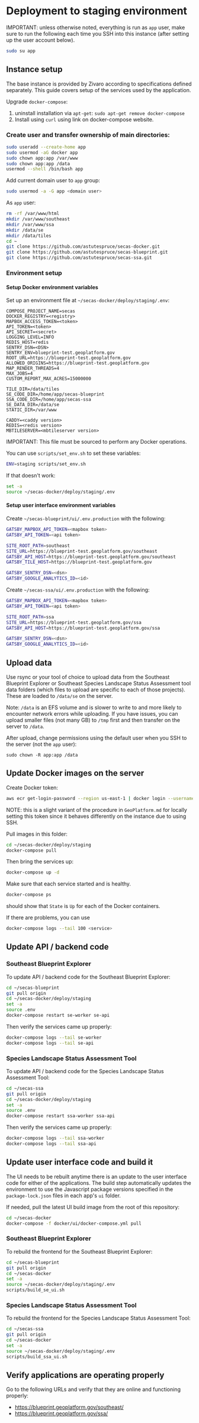 # Deployment to staging environment

IMPORTANT: unless otherwise noted, everything is run as `app` user, make sure to
run the following each time you SSH into this instance (after setting up the
user account below).

```bash
sudo su app
```

## Instance setup

The base instance is provided by Zivaro according to specifications defined
separately. This guide covers setup of the services used by the application.

Upgrade `docker-compose`:

1. uninstall installation via `apt-get`: `sudo apt-get remove docker-compose`
2. Install using `curl` using link on docker-compose website.

### Create user and transfer ownership of main directories:

```bash
sudo useradd --create-home app
sudo usermod -aG docker app
sudo chown app:app /var/www
sudo chown app:app /data
usermod --shell /bin/bash app
```

Add current domain user to `app` group:

```bash
sudo usermod -a -G app <domain user>
```

As `app` user:

```bash
rm -rf /var/www/html
mkdir /var/www/southeast
mkdir /var/www/ssa
mkdir /data/se
mkdir /data/tiles
cd ~
git clone https://github.com/astutespruce/secas-docker.git
git clone https://github.com/astutespruce/secas-blueprint.git
git clone https://github.com/astutespruce/secas-ssa.git
```

### Environment setup

#### Setup Docker environment variables

Set up an environment file at `~/secas-docker/deploy/staging/.env`:

```
COMPOSE_PROJECT_NAME=secas
DOCKER_REGISTRY=<registry>
MAPBOX_ACCESS_TOKEN=<token>
API_TOKEN=<token>
API_SECRET=<secret>
LOGGING_LEVEL=INFO
REDIS_HOST=redis
SENTRY_DSN=<DSN>
SENTRY_ENV=blueprint-test.geoplatform.gov
ROOT_URL=https://blueprint-test.geoplatform.gov
ALLOWED_ORIGINS=https://blueprint-test.geoplatform.gov
MAP_RENDER_THREADS=4
MAX_JOBS=4
CUSTOM_REPORT_MAX_ACRES=15000000

TILE_DIR=/data/tiles
SE_CODE_DIR=/home/app/secas-blueprint
SSA_CODE_DIR=/home/app/secas-ssa
SE_DATA_DIR=/data/se
STATIC_DIR=/var/www

CADDY=<caddy version>
REDIS=<redis version>
MBTILESERVER=<mbtileserver version>
```

IMPORTANT: This file must be sourced to perform any Docker operations.

You can use `scripts/set_env.sh` to set these variables:

```bash
ENV=staging scripts/set_env.sh
```

If that doesn't work:

```bash
set -a
source ~/secas-docker/deploy/staging/.env
```

#### Setup user interface environment variables

Create `~/secas-blueprint/ui/.env.production` with the following:

```bash
GATSBY_MAPBOX_API_TOKEN=<mapbox token>
GATSBY_API_TOKEN=<api token>

SITE_ROOT_PATH=southeast
SITE_URL=https://blueprint-test.geoplatform.gov/southeast
GATSBY_API_HOST=https://blueprint-test.geoplatform.gov/southeast
GATSBY_TILE_HOST=https://blueprint-test.geoplatform.gov

GATSBY_SENTRY_DSN=<dsn>
GATSBY_GOOGLE_ANALYTICS_ID=<id>
```

Create `~/secas-ssa/ui/.env.production` with the following:

```bash
GATSBY_MAPBOX_API_TOKEN=<mapbox token>
GATSBY_API_TOKEN=<api token>

SITE_ROOT_PATH=ssa
SITE_URL=https://blueprint-test.geoplatform.gov/ssa
GATSBY_API_HOST=https://blueprint-test.geoplatform.gov/ssa

GATSBY_SENTRY_DSN=<dsn>
GATSBY_GOOGLE_ANALYTICS_ID=<id>
```

## Upload data

Use rsync or your tool of choice to upload data from the Southeast Blueprint
Explorer or Southeast Species Landscape Status Assessment tool data folders
(which files to upload are specific to each of those projects). These are
loaded to `/data/se` on the server.

Note: `/data` is an EFS volume and is slower to write to and more likely to
encounter network errors while uploading. If you have issues, you can upload
smaller files (not many GB) to `/tmp` first and then transfer on the server
to `/data`.

After upload, change permissions using the default user when you SSH to the
server (not the `app` user):

```
sudo chown -R app:app /data
```

## Update Docker images on the server

Create Docker token:

```bash
aws ecr get-login-password --region us-east-1 | docker login --username AWS --password-stdin $DOCKER_REGISTRY
```

NOTE: this is a slight variant of the procedure in `GeoPlatform.md` for locally
setting this token since it behaves differently on the instance due to using
SSH.

Pull images in this folder:

```bash
cd ~/secas-docker/deploy/staging
docker-compose pull
```

Then bring the services up:

```bash
docker-compose up -d
```

Make sure that each service started and is healthy.

```bash
docker-compose ps
```

should show that `State` is `Up` for each of the Docker containers.

If there are problems, you can use

```bash
docker-compose logs --tail 100 <service>
```

## Update API / backend code

### Southeast Blueprint Explorer

To update API / backend code for the Southeast Blueprint Explorer:

```bash
cd ~/secas-blueprint
git pull origin
cd ~/secas-docker/deploy/staging
set -a
source .env
docker-compose restart se-worker se-api
```

Then verify the services came up properly:

```bash
docker-compose logs --tail se-worker
docker-compose logs --tail se-api
```

### Species Landscape Status Assessment Tool

To update API / backend code for the Species Landscape Status Assessment Tool:

```bash
cd ~/secas-ssa
git pull origin
cd ~/secas-docker/deploy/staging
set -a
source .env
docker-compose restart ssa-worker ssa-api
```

Then verify the services came up properly:

```bash
docker-compose logs --tail ssa-worker
docker-compose logs --tail ssa-api
```

## Update user interface code and build it

The UI needs to be rebuilt anytime there is an update to the user interface
code for either of the applications. The build step automatically updates the
environment to use the Javascript package versions specified in the
`package-lock.json` files in each app's `ui` folder.

If needed, pull the latest UI build image from the root of this repository:

```bash
cd ~/secas-docker
docker-compose -f docker/ui/docker-compose.yml pull
```

### Southeast Blueprint Explorer

To rebuild the frontend for the Southeast Blueprint Explorer:

```bash
cd ~/secas-blueprint
git pull origin
cd ~/secas-docker
set -a
source ~/secas-docker/deploy/staging/.env
scripts/build_se_ui.sh
```

### Species Landscape Status Assessment Tool

To rebuild the frontend for the Species Landscape Status Assessment Tool:

```bash
cd ~/secas-ssa
git pull origin
cd ~/secas-docker
set -a
source ~/secas-docker/deploy/staging/.env
scripts/build_ssa_ui.sh
```

## Verify applications are operating properly

Go to the following URLs and verify that they are online and functioning
properly:

-   https://blueprint.geoplatform.gov/southeast/
-   https://blueprint.geoplatform.gov/ssa/
